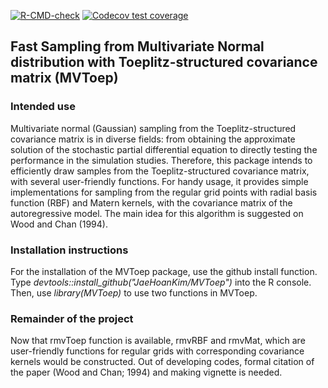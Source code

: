 <!-- badges: start -->

[![R-CMD-check](https://github.com/JaeHoanKim/MVToep/actions/workflows/R-CMD-check.yaml/badge.svg)](https://github.com/JaeHoanKim/MVToep/actions/workflows/R-CMD-check.yaml) [![Codecov test coverage](https://codecov.io/gh/JaeHoanKim/MVToep/branch/master/graph/badge.svg)](https://codecov.io/gh/JaeHoanKim/MVToep?branch=master)

<!-- badges: end -->

## Fast Sampling from Multivariate Normal distribution with Toeplitz-structured covariance matrix (MVToep)

### Intended use

Multivariate normal (Gaussian) sampling from the Toeplitz-structured covariance matrix is in diverse fields: from obtaining the approximate solution of the stochastic partial differential equation to directly testing the performance in the simulation studies. Therefore, this package intends to efficiently draw samples from the Toeplitz-structured covariance matrix, with several user-friendly functions. For handy usage, it provides simple implementations for sampling from the regular grid points with radial basis function (RBF) and Matern kernels, with the covariance matrix of the autoregressive model. The main idea for this algorithm is suggested on Wood and Chan (1994).

### Installation instructions

For the installation of the MVToep package, use the github install function. Type *devtools::install_github("JaeHoanKim/MVToep")* into the R console. Then, use *library(MVToep)* to use two functions in MVToep.

### Remainder of the project

Now that rmvToep function is available, rmvRBF and rmvMat, which are user-friendly functions for regular grids with corresponding covariance kernels would be constructed. Out of developing codes, formal citation of the paper (Wood and Chan; 1994) and making vignette is needed.
